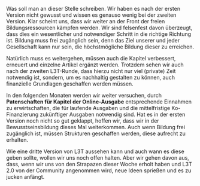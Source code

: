 <!-- filename: 12_Und_so_geht_es_weiter.md -->
<!-- title: Und so geht es weiter -->

Was soll man an dieser Stelle schreiben. Wir haben es nach der ersten Version nicht gewusst und wissen es genauso wenig bei der zweiten Version. Klar scheint uns, dass wir weiter an der Front der freien Bildungsressourcen kämpfen werden. Wir sind felsenfest davon überzeugt, dass dies ein wesentlicher und notwendiger Schritt in die richtige Richtung ist. Bildung muss frei zugänglich sein, denn das Ziel unserer und jeder Gesellschaft kann nur sein, die höchstmögliche Bildung dieser zu erreichen.

Natürlich muss es weitergehen, müssen auch die Kapitel verbessert, erneuert und einzelne Artikel ergänzt werden. Trotzdem sehen wir auch nach der zweiten L3T-Runde, dass hierzu nicht nur viel (private) Zeit notwendig ist, sondern, um es nachhaltig gestalten zu können, auch finanzielle Grundlagen geschaffen werden müssen.

In den folgenden Monaten werden wir weiter versuchen, durch **Patenschaften für Kapitel der Online-Ausgabe** entsprechende Einnahmen zu erwirtschaften, die für laufende Ausgaben und die mittelfristige Ko-Finanzierung zukünftiger Ausgaben notwendig sind. Hat es in der ersten Version noch nicht so gut geklappt, hoffen wir, dass wir in der Bewusstseinsbildung dieses Mal weiterkommen. Auch wenn Bildung frei zugänglich ist, müssen Strukturen geschaffen werden, diese aufrecht zu erhalten.

Wie eine dritte Version von L3T aussehen kann und auch wann es diese geben sollte, wollen wir uns noch offen halten. Aber wir gehen davon aus, dass, wenn wir uns von den Strapazen dieser Woche erholt haben und L3T 2.0 von der Community angenommen wird, neue Ideen sprießen und es zu jucken anfängt.

